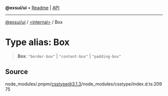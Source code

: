 **@exsui/ui** • [Readme](../../README.md) \| [API](../../globals.md)

***

[@exsui/ui](../../README.md) / [\<internal\>](../README.md) / Box

# Type alias: Box

> **Box**: `"border-box"` \| `"content-box"` \| `"padding-box"`

## Source

node\_modules/.pnpm/csstype@3.1.3/node\_modules/csstype/index.d.ts:20975
